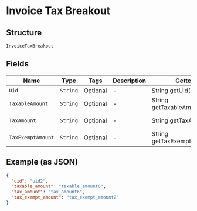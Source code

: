 
# Invoice Tax Breakout

## Structure

`InvoiceTaxBreakout`

## Fields

| Name | Type | Tags | Description | Getter | Setter |
|  --- | --- | --- | --- | --- | --- |
| `Uid` | `String` | Optional | - | String getUid() | setUid(String uid) |
| `TaxableAmount` | `String` | Optional | - | String getTaxableAmount() | setTaxableAmount(String taxableAmount) |
| `TaxAmount` | `String` | Optional | - | String getTaxAmount() | setTaxAmount(String taxAmount) |
| `TaxExemptAmount` | `String` | Optional | - | String getTaxExemptAmount() | setTaxExemptAmount(String taxExemptAmount) |

## Example (as JSON)

```json
{
  "uid": "uid2",
  "taxable_amount": "taxable_amount6",
  "tax_amount": "tax_amount6",
  "tax_exempt_amount": "tax_exempt_amount2"
}
```

